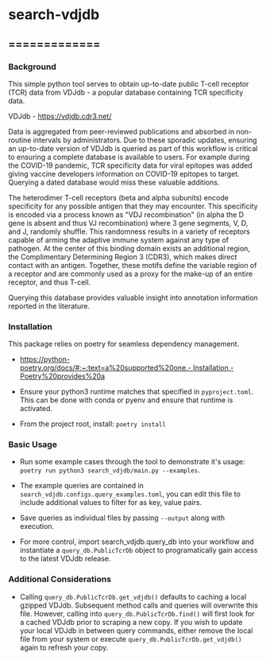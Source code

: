 # search-vdjdb
=============
---

### Background 

This simple python tool serves to obtain up-to-date public T-cell receptor (TCR) data from VDJdb - a popular database containing TCR specificity data.

VDJdb - https://vdjdb.cdr3.net/

Data is aggregated from peer-reviewed publications and absorbed in non-routine intervals by administrators. Due to these sporadic updates, ensuring an up-to-date version of VDJdb is queried as part of this workflow is critical to ensuring a complete database is available to users. For example during the COVID-19 pandemic, TCR specificity data for viral epitopes was added giving vaccine developers information on COVID-19 epitopes to target. Querying a dated database would miss these valuable additions.

The heterodimer T-cell receptors (beta and alpha subunits) encode specificity for any possible antigen that they may encounter. This specificity is encoded via a process known as "VDJ recombination" (in alpha the D gene is absent and thus VJ recombination) where 3 gene segments, V, D, and J, randomly shuffle. This randomness results in a variety of receptors capable of arming the adaptive immune system against any type of pathogen. At the center of this binding domain exists an additional region, the Complimentary Determining Region 3 (CDR3), which makes direct contact with an antigen. Together, these motifs define the variable region of a receptor and are commonly used as a proxy for the make-up of an entire receptor, and thus T-cell. 

Querying this database provides valuable insight into annotation information reported in the literature. 

### Installation

This package relies on poetry for seamless dependency management.

* https://python-poetry.org/docs/#:~:text=a%20supported%20one.-,Installation,-Poetry%20provides%20a

* Ensure your python3 runtime matches that specified in `pyproject.toml`. This can be done with conda or pyenv and ensure that runtime is activated.

* From the project root, install: `poetry install`

### Basic Usage

* Run some example cases through the tool to demonstrate it's usage: `poetry run python3 search_vdjdb/main.py --examples`. 

* The example queries are contained in `search_vdjdb.configs.query_examples.toml`, you can edit this file to include additional values to filter for as key, value pairs. 

* Save queries as individual files by passing `--output` along with execution.

* For more control, import search_vdjdb.query_db into your workflow and instantiate a `query_db.PublicTcrDb` object to programatically gain access to the latest VDJdb release.

### Additional Considerations

* Calling `query_db.PublicTcrDb.get_vdjdb()` defaults to caching a local gzipped VDJdb. Subsequent method calls and queries will overwrite this file. However, calling into `query_db.PublicTcrDb.find()` will first look for a cached VDJdb prior to scraping a new copy. If you wish to update your local VDJdb in between query commands, either remove the local file from your system or execute `query_db.PublicTcrDb.get_vdjdb()` again to refresh your copy.